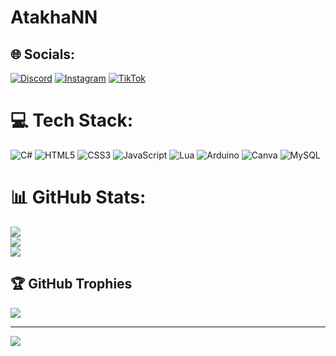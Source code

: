 # AtakhaNN

## 🌐 Socials:
[![Discord](https://img.shields.io/badge/Discord-%237289DA.svg?logo=discord&logoColor=white)](https://discord.gg/https://discord.gg/32cYUvrjmz) [![Instagram](https://img.shields.io/badge/Instagram-%23E4405F.svg?logo=Instagram&logoColor=white)](https://instagram.com/atakhaw) [![TikTok](https://img.shields.io/badge/TikTok-%23000000.svg?logo=TikTok&logoColor=white)](https://tiktok.com/@atakhaw) 

# 💻 Tech Stack:
![C#](https://img.shields.io/badge/c%23-%23239120.svg?style=for-the-badge&logo=c-sharp&logoColor=white) ![HTML5](https://img.shields.io/badge/html5-%23E34F26.svg?style=for-the-badge&logo=html5&logoColor=white) ![CSS3](https://img.shields.io/badge/css3-%231572B6.svg?style=for-the-badge&logo=css3&logoColor=white) ![JavaScript](https://img.shields.io/badge/javascript-%23323330.svg?style=for-the-badge&logo=javascript&logoColor=%23F7DF1E) ![Lua](https://img.shields.io/badge/lua-%232C2D72.svg?style=for-the-badge&logo=lua&logoColor=white) ![Arduino](https://img.shields.io/badge/-Arduino-00979D?style=for-the-badge&logo=Arduino&logoColor=white) ![Canva](https://img.shields.io/badge/Canva-%2300C4CC.svg?style=for-the-badge&logo=Canva&logoColor=white) ![MySQL](https://img.shields.io/badge/mysql-%2300f.svg?style=for-the-badge&logo=mysql&logoColor=white)
# 📊 GitHub Stats:
![](https://github-readme-stats.vercel.app/api?username=atakhanndev&theme=dark&hide_border=false&include_all_commits=false&count_private=false)<br/>
![](https://github-readme-streak-stats.herokuapp.com/?user=atakhanndev&theme=dark&hide_border=false)<br/>
![](https://github-readme-stats.vercel.app/api/top-langs/?username=atakhanndev&theme=dark&hide_border=false&include_all_commits=false&count_private=false&layout=compact)

## 🏆 GitHub Trophies
![](https://github-profile-trophy.vercel.app/?username=atakhanndev&theme=radical&no-frame=false&no-bg=true&margin-w=4)

---
[![](https://visitcount.itsvg.in/api?id=atakhanndev&icon=0&color=0)](https://visitcount.itsvg.in)

<!-- Proudly created with GPRM ( https://gprm.itsvg.in ) -->
